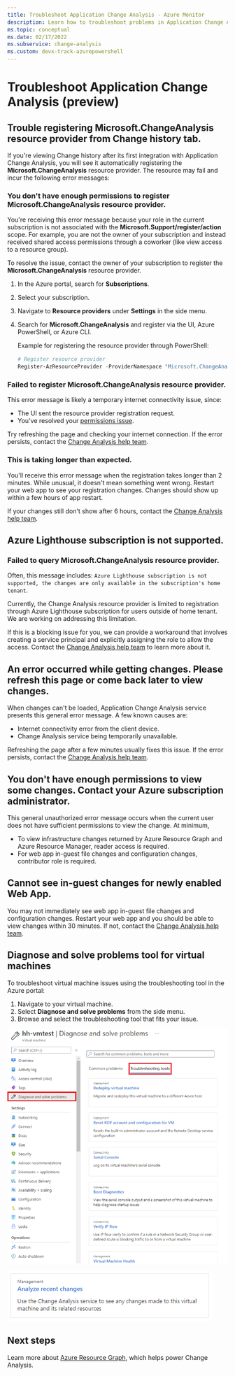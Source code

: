```yaml
---
title: Troubleshoot Application Change Analysis - Azure Monitor
description: Learn how to troubleshoot problems in Application Change Analysis.
ms.topic: conceptual
ms.date: 02/17/2022 
ms.subservice: change-analysis
ms.custom: devx-track-azurepowershell
---
```


# Troubleshoot Application Change Analysis (preview)

## Trouble registering Microsoft.ChangeAnalysis resource provider from Change history tab.

If you're viewing Change history after its first integration with Application Change Analysis, you will see it automatically registering the **Microsoft.ChangeAnalysis** resource provider. The resource may fail and incur the following error messages: 

### You don't have enough permissions to register Microsoft.ChangeAnalysis resource provider.  
You're receiving this error message because your role in the current subscription is not associated with the **Microsoft.Support/register/action** scope. For example, you are not the owner of your subscription and instead received shared access permissions through a coworker (like view access to a resource group). 

To resolve the issue, contact the owner of your subscription to register the **Microsoft.ChangeAnalysis** resource provider. 
1. In the Azure portal, search for **Subscriptions**.
1. Select your subscription.
1. Navigate to **Resource providers** under **Settings** in the side menu.
1. Search for **Microsoft.ChangeAnalysis** and register via the UI, Azure PowerShell, or Azure CLI.

    Example for registering the resource provider through PowerShell:
    ```PowerShell
    # Register resource provider
    Register-AzResourceProvider -ProviderNamespace "Microsoft.ChangeAnalysis"
    ```

### Failed to register Microsoft.ChangeAnalysis resource provider.
This error message is likely a temporary internet connectivity issue, since:
* The UI sent the resource provider registration request.
* You've resolved your [permissions issue](#you-dont-have-enough-permissions-to-register-microsoftchangeanalysis-resource-provider).

Try refreshing the page and checking your internet connection. If the error persists, contact the [Change Analysis help team](mailto:changeanalysishelp@microsoft.com).

### This is taking longer than expected.
You'll receive this error message when the registration takes longer than 2 minutes. While unusual, it doesn't mean something went wrong. Restart your web app to see your registration changes. Changes should show up within a few hours of app restart.

If your changes still don't show after 6 hours, contact the [Change Analysis help team](mailto:changeanalysishelp@microsoft.com). 

## Azure Lighthouse subscription is not supported.

### Failed to query Microsoft.ChangeAnalysis resource provider.
Often, this message includes: `Azure Lighthouse subscription is not supported, the changes are only available in the subscription's home tenant`. 

Currently, the Change Analysis resource provider is limited to registration through Azure Lighthouse subscription for users outside of home tenant. We are working on addressing this limitation. 

If this is a blocking issue for you, we can provide a workaround that involves creating a service principal and explicitly assigning the role to allow the access. Contact the [Change Analysis help team](mailto:changeanalysishelp@microsoft.com) to learn more about it.

## An error occurred while getting changes. Please refresh this page or come back later to view changes.

When changes can't be loaded, Application Change Analysis service presents this general error message. A few known causes are:

- Internet connectivity error from the client device.
- Change Analysis service being temporarily unavailable.

Refreshing the page after a few minutes usually fixes this issue. If the error persists, contact the [Change Analysis help team](mailto:changeanalysishelp@microsoft.com).

## You don't have enough permissions to view some changes. Contact your Azure subscription administrator.

This general unauthorized error message occurs when the current user does not have sufficient permissions to view the change. At minimum, 
* To view infrastructure changes returned by Azure Resource Graph and Azure Resource Manager, reader access is required. 
* For web app in-guest file changes and configuration changes, contributor role is required. 

## Cannot see in-guest changes for newly enabled Web App.

You may not immediately see web app in-guest file changes and configuration changes. Restart your web app and you should be able to view changes within 30 minutes. If not, contact the [Change Analysis help team](mailto:changeanalysishelp@microsoft.com).

## Diagnose and solve problems tool for virtual machines

To troubleshoot virtual machine issues using the troubleshooting tool in the Azure portal:
1. Navigate to your virtual machine.
1. Select **Diagnose and solve problems** from the side menu.
1. Browse and select the troubleshooting tool that fits your issue.

![Screenshot of the Diagnose and Solve Problems tool for a Virtual Machine with Troubleshooting tools selected.](./media/change-analysis/vm-dnsp-troubleshootingtools.png)

![Screenshot of the tile for the Analyze recent changes troubleshooting tool for a Virtual Machine.](./media/change-analysis/analyze-recent-changes.png)



## Next steps

Learn more about [Azure Resource Graph](../../governance/resource-graph/overview.md), which helps power Change Analysis.
